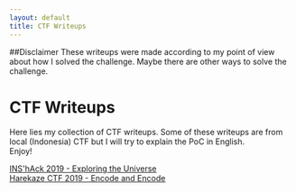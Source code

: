 ```yaml
---
layout: default
title: CTF Writeups
---
```

##Disclaimer
These writeups were made according to my point of view about how I solved the challenge. Maybe there are other ways to solve the challenge.
# CTF Writeups
Here lies my collection of CTF writeups. Some of these writeups are from local (Indonesia) CTF but I will try to explain the PoC in English.
<br>
Enjoy!<br>

[INS'hAck 2019 - Exploring the Universe](https://blog.xarkangels.com/ctf/inshack2019/exploring_the_universe/)<br> 
[Harekaze CTF 2019 - Encode and Encode](https://blog.xarkangels.com/ctf/harekazectf2019/encode_and_encode/)<br>

